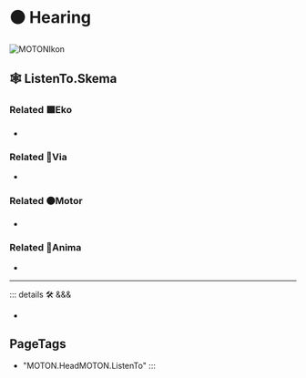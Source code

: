 # 🟠 <motor>Hearing</motor>

![MOTONIkon](/BetaIkon/MOTONs_Ikon.png)

## 🕸 ListenTo.Skema

### Related 🟩<ekos>Eko</ekos>

-

### Related 🔻<via>Via</via>

-

### Related 🟠<motor>Motor</motor>

-

### Related 💜<anima>Anima</anima>

-

---

<!-- =================================================== -->
<!-- =================================================== -->
<!-- =================================================== -->
<!-- =================================================== -->
<!-- =================================================== -->
::: details 🛠 <dev>&&&</dev>

-

<h2>PageTags</h2>

- "MOTON.HeadMOTON.ListenTo"
:::
